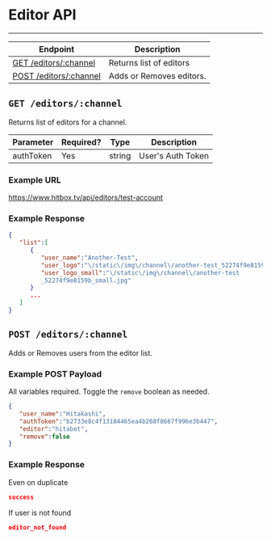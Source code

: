 # Editor API
***


| Endpoint | Description |
| ---- | --------------- |
| [GET /editors/:channel](/editors.md#get-editorschannel) |  Returns list of editors |
| [POST /editors/:channel](/editors.md#post-editorschannel) | Adds or Removes editors. |

## `GET /editors/:channel`

Returns list of editors for a channel.

| Parameter | Required? | Type | Description |
| --- | --- | --- | --- |
| authToken | Yes | string | User's Auth Token |

### Example URL

https://www.hitbox.tv/api/editors/test-account

### Example Response 

```json
{
   "list":[
      {
         "user_name":"Another-Test",
         "user_logo":"\/static\/img\/channel\/another-test_52274f9e8159b_large.jpg",
         "user_logo_small":"\/static\/img\/channel\/another-test
         _52274f9e8159b_small.jpg"
      }
      ...
   ]
}
```

## `POST /editors/:channel`

Adds or Removes users from the editor list.

### Example POST Payload

All variables required. Toggle the `remove` boolean as needed.

```json
{
   "user_name":"Hitakashi",
   "authToken":"b2733e8c4f13184465ea4b268f8667f996e3b447",
   "editor":"hitabot",
   "remove":false
}
```

### Example Response

Even on duplicate 
```json
success
```

If user is not found

```json
editor_not_found
```
